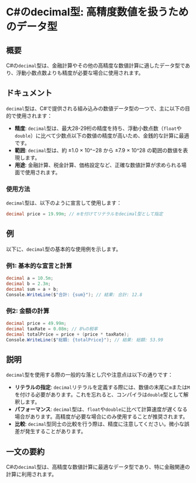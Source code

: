 <!--
Meta Description: # C#のdecimal型: 高精度数値を扱うためのデータ型 ## 概要 C#の`decimal`型は、金融計算やその他の高精度な数値計算に適したデータ型であり、浮動小数点数よりも精度が必要な場合に使用されます。 ## ドキュメント `decimal`型は、C#で提供される組み込みの数値データ型の一...
Meta Keywords: decimal, price, double, csharp, float
-->

# C#のdecimal型: 高精度数値を扱うためのデータ型

## 概要
C#の`decimal`型は、金融計算やその他の高精度な数値計算に適したデータ型であり、浮動小数点数よりも精度が必要な場合に使用されます。

## ドキュメント
`decimal`型は、C#で提供される組み込みの数値データ型の一つで、主に以下の目的で使用されます：

- **精度**: `decimal`型は、最大28-29桁の精度を持ち、浮動小数点数（`float`や`double`）に比べて少数点以下の数値の精度が高いため、金銭的な計算に最適です。
- **範囲**: `decimal`型は、約 ±1.0 × 10^−28 から ±7.9 × 10^28 の範囲の数値を表現します。
- **用途**: 金融計算、税金計算、価格設定など、正確な数値計算が求められる場面で使用されます。

### 使用方法
`decimal`型は、以下のように宣言して使用します：

```csharp
decimal price = 19.99m; // mを付けてリテラルをdecimal型として指定
```

## 例
以下に、`decimal`型の基本的な使用例を示します。

### 例1: 基本的な宣言と計算
```csharp
decimal a = 10.5m;
decimal b = 2.3m;
decimal sum = a + b;
Console.WriteLine($"合計: {sum}"); // 結果: 合計: 12.8
```

### 例2: 金額の計算
```csharp
decimal price = 49.99m;
decimal taxRate = 0.08m; // 8%の税率
decimal totalPrice = price + (price * taxRate);
Console.WriteLine($"総額: {totalPrice}"); // 結果: 総額: 53.99
```

## 説明
`decimal`型を使用する際の一般的な落とし穴や注意点は以下の通りです：

- **リテラルの指定**: `decimal`リテラルを定義する際には、数値の末尾に`m`または`M`を付ける必要があります。これを忘れると、コンパイラは`double`型として解釈します。
- **パフォーマンス**: `decimal`型は、`float`や`double`に比べて計算速度が遅くなる場合があります。高精度が必要な場合にのみ使用することが推奨されます。
- **比較**: `decimal`型同士の比較を行う際は、精度に注意してください。微小な誤差が発生することがあります。

## 一文の要約
C#の`decimal`型は、高精度な数値計算に最適なデータ型であり、特に金融関連の計算に利用されます。